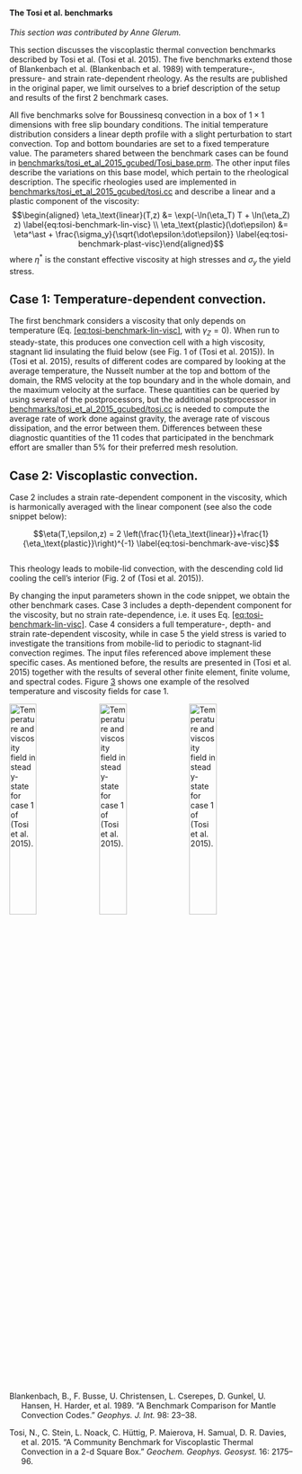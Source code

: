 #### The Tosi et al.&nbsp;benchmarks

*This section was contributed by Anne Glerum.*

This section discusses the viscoplastic thermal convection benchmarks
described by Tosi et al.&nbsp;(Tosi et al. 2015). The five benchmarks extend
those of Blankenbach et al.&nbsp;(Blankenbach et al. 1989) with temperature-,
pressure- and strain rate-dependent rheology. As the results are published in
the original paper, we limit ourselves to a brief description of the setup and
results of the first 2 benchmark cases.

All five benchmarks solve for Boussinesq convection in a box of $1 \times 1$
dimensions with free slip boundary conditions. The initial temperature
distribution considers a linear depth profile with a slight perturbation to
start convection. Top and bottom boundaries are set to a fixed temperature
value. The parameters shared between the benchmark cases can be found in
[benchmarks/tosi_et_al_2015_gcubed/Tosi_base.prm](https://www.github.com/geodynamics/aspect/blob/main/benchmarks/tosi_et_al_2015_gcubed/Tosi_base.prm). The other input files
describe the variations on this base model, which pertain to the rheological
description. The specific rheologies used are implemented in
[benchmarks/tosi_et_al_2015_gcubed/tosi.cc](https://www.github.com/geodynamics/aspect/blob/main/benchmarks/tosi_et_al_2015_gcubed/tosi.cc) and describe a linear and a
plastic component of the viscosity: $$\begin{aligned}
  \eta_\text{linear}(T,z) &= \exp(-\ln(\eta_T) T + \ln(\eta_Z) z)
  \label{eq:tosi-benchmark-lin-visc} \\
  \eta_\text{plastic}(\dot\epsilon) &= \eta^\ast + \frac{\sigma_y}{\sqrt{\dot\epsilon:\dot\epsilon}}
  \label{eq:tosi-benchmark-plast-visc}\end{aligned}$$ where $\eta^\ast$ is the
constant effective viscosity at high stresses and $\sigma_y$ the yield stress.

## Case 1: Temperature-dependent convection.

The first benchmark considers a viscosity that only depends on temperature
(Eq. [\[eq:tosi-benchmark-lin-visc\]][1], with $\gamma_Z=0$). When run to
steady-state, this produces one convection cell with a high viscosity,
stagnant lid insulating the fluid below (see Fig. 1 of (Tosi et al. 2015)). In
(Tosi et al. 2015), results of different codes are compared by looking at the
average temperature, the Nusselt number at the top and bottom of the domain,
the RMS velocity at the top boundary and in the whole domain, and the maximum
velocity at the surface. These quantities can be queried by using several of
the postprocessors, but the additional postprocessor in
[benchmarks/tosi_et_al_2015_gcubed/tosi.cc](https://www.github.com/geodynamics/aspect/blob/main/benchmarks/tosi_et_al_2015_gcubed/tosi.cc) is needed to compute the average
rate of work done against gravity, the average rate of viscous dissipation,
and the error between them. Differences between these diagnostic quantities of
the 11 codes that participated in the benchmark effort are smaller than 5% for
their preferred mesh resolution.

## Case 2: Viscoplastic convection.

Case 2 includes a strain rate-dependent component in the viscosity, which is
harmonically averaged with the linear component (see also the code snippet
below):

$$\eta(T,\epsilon,z) = 2 \left(\frac{1}{\eta_\text{linear}}+\frac{1}{\eta_\text{plastic}}\right)^{-1}
  \label{eq:tosi-benchmark-ave-visc}$$

``` prmfile
```

This rheology leads to mobile-lid convection, with the descending cold lid
cooling the cell&rsquo;s interior (Fig. 2 of (Tosi et al. 2015)).

By changing the input parameters shown in the code snippet, we obtain the
other benchmark cases. Case 3 includes a depth-dependent component for the
viscosity, but no strain rate-dependence, i.e. it uses Eq.
[\[eq:tosi-benchmark-lin-visc\]][1]. Case 4 considers a full temperature-,
depth- and strain rate-dependent viscosity, while in case 5 the yield stress
is varied to investigate the transitions from mobile-lid to periodic to
stagnant-lid convection regimes. The input files referenced above implement
these specific cases. As mentioned before, the results are presented in (Tosi
et al. 2015) together with the results of several other finite element, finite
volume, and spectral codes. Figure&nbsp;[3][] shows one example of the
resolved temperature and viscosity fields for case 1.

<div class="center">

<img src="cookbooks/benchmarks/tosi_et_al_2015_gcubed/doc/Case1_6_T.png" title="fig:" id="fig:tosi-benchmark-results" style="width:31.0%" alt="Temperature and viscosity field in steady-state for case 1 of (Tosi et al. 2015)." />
<img src="cookbooks/benchmarks/tosi_et_al_2015_gcubed/doc/Case1_6_visc.png" title="fig:" id="fig:tosi-benchmark-results" style="width:31.0%" alt="Temperature and viscosity field in steady-state for case 1 of (Tosi et al. 2015)." />
<img src="cookbooks/benchmarks/tosi_et_al_2015_gcubed/doc/Case1_6_vel.png" title="fig:" id="fig:tosi-benchmark-results" style="width:31.0%" alt="Temperature and viscosity field in steady-state for case 1 of (Tosi et al. 2015)." />

</div>

<div id="refs" class="references csl-bib-body hanging-indent">

<div id="ref-BBC89" class="csl-entry">

Blankenbach, B., F. Busse, U. Christensen, L. Cserepes, D. Gunkel, U. Hansen,
H. Harder, et al. 1989. &ldquo;A Benchmark Comparison for Mantle Convection
Codes.&rdquo; *Geophys. J. Int.* 98: 23&ndash;38.

</div>

<div id="ref-T15" class="csl-entry">

Tosi, N., C. Stein, L. Noack, C. H&uuml;ttig, P. Maierova, H. Samual, D. R.
Davies, et al. 2015. &ldquo;A Community Benchmark for Viscoplastic Thermal
Convection in a 2-d Square Box.&rdquo; *Geochem.&nbsp;Geophys.&nbsp;Geosyst.*
16: 2175&ndash;96.

</div>

</div>

  [benchmarks/tosi_et_al_2015_gcubed/Tosi_base.prm]: benchmarks/tosi_et_al_2015_gcubed/Tosi_base.prm
  [benchmarks/tosi_et_al_2015_gcubed/tosi.cc]: benchmarks/tosi_et_al_2015_gcubed/tosi.cc
  [1]: #eq:tosi-benchmark-lin-visc
  [3]: #fig:tosi-benchmark-results
